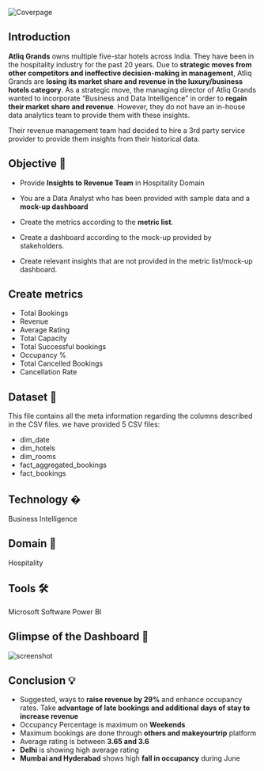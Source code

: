 ![Coverpage](https://user-images.githubusercontent.com/69301816/192222973-da740740-9c5e-4758-ae8f-0fda216857c4.jpg)
## Introduction

**Atliq Grands** owns multiple five-star hotels across India. They have been in the hospitality industry for the past 20 years. Due to **strategic moves from other competitors and ineffective decision-making in management**, Atliq Grands are **losing its market share and revenue in the luxury/business hotels category**. As a strategic move, the managing director of Atliq Grands wanted to incorporate “Business and Data Intelligence” in order to **regain their market share and revenue**. However, they do not have an in-house data analytics team to provide them with these insights.

Their revenue management team had decided to hire a 3rd party service provider to provide them insights from their historical data.
## Objective 🎯
- Provide **Insights to Revenue Team** in Hospitality Domain

- You are a Data Analyst who has been provided with sample data and a **mock-up dashboard**
- Create the metrics according to the **metric list**.
- Create a dashboard according to the mock-up provided by stakeholders.
- Create relevant insights that are not provided in the metric list/mock-up dashboard.

## Create metrics
- Total Bookings
- Revenue
- Average Rating
- Total Capacity
- Total Successful bookings
- Occupancy %
- Total Cancelled Bookings
- Cancellation Rate


## Dataset 📀

This file contains all the meta information regarding the columns described in the CSV files. we have provided 5 CSV files:
- dim_date
- dim_hotels
- dim_rooms
- fact_aggregated_bookings
- fact_bookings
## Technology �
Business Intelligence
## Domain 🛒
Hospitality
## Tools 🛠
Microsoft Software Power BI
## Glimpse of the Dashboard 🎥
![screenshot](https://user-images.githubusercontent.com/69301816/191995726-4b33521e-ccf9-4cdb-86d1-3c5e805bd370.gif)
## Conclusion 💡
- Suggested, ways to **raise revenue by 29%** and enhance occupancy rates. Take **advantage of late bookings and additional days of stay to increase revenue**
- Occupancy Percentage is maximum on **Weekends**
- Maximum bookings are done through **others and makeyourtrip** platform
- Average rating is between **3.65 and 3.6**
- **Delhi** is showing high average rating
- **Mumbai and Hyderabad** shows high **fall in occupancy** during June 
